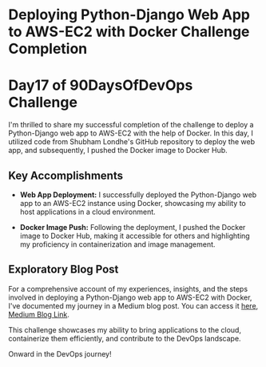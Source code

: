 # Deploying Python-Django Web App to AWS-EC2 with Docker Challenge Completion
# Day17 of 90DaysOfDevOps Challenge

I'm thrilled to share my successful completion of the challenge to deploy a Python-Django web app to AWS-EC2 with the help of Docker. In this day, I utilized code from Shubham Londhe's GitHub repository to deploy the web app, and subsequently, I pushed the Docker image to Docker Hub.

## Key Accomplishments

- **Web App Deployment:** I successfully deployed the Python-Django web app to an AWS-EC2 instance using Docker, showcasing my ability to host applications in a cloud environment.

- **Docker Image Push:** Following the deployment, I pushed the Docker image to Docker Hub, making it accessible for others and highlighting my proficiency in containerization and image management.

## Exploratory Blog Post

For a comprehensive account of my experiences, insights, and the steps involved in deploying a Python-Django web app to AWS-EC2 with Docker, I've documented my journey in a Medium blog post. You can access it [here, Medium Blog Link](https://medium.com/@mwasnik7/day17-90daysofdevops-a35951a54379).

This challenge showcases my ability to bring applications to the cloud, containerize them efficiently, and contribute to the DevOps landscape.

Onward in the DevOps journey!
